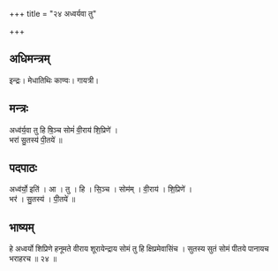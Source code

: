 +++
title = "२४ अध्वर्यवा तु"

+++
## अधिमन्त्रम्
इन्द्रः। मेधातिथिः काण्वः। गायत्री।

## मन्त्रः
अध्व॑र्य॒वा तु हि षि॒ञ्च सोमं॑ वी॒राय॑ शि॒प्रिणे॑ ।  
भरा॑ सु॒तस्य॑ पी॒तये॑ ॥

## पदपाठः
अध्व॑र्यो॒ इति॑ । आ । तु । हि । सि॒ञ्च । सोम॑म् । वी॒राय॑ । शि॒प्रिणे॑ ।  
भर॑ । सु॒तस्य॑ । पी॒तये॑ ॥

## भाष्यम्
हे अध्वर्यो शिप्रिणे हनूमते वीराय शूरायेन्द्राय सोमं तु हि क्षिप्रमेवासिंच । सुतस्य सुतं सोमं पीतये पानायच भराहरच ॥ २४ ॥